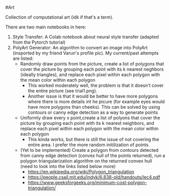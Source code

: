 #Art

Collection of computational art (idk if that's a term).

There are two main notebooks in here:

1. Style Transfer: A Colab notebook about neural style transfer (adapted from the Pytorch tutorial)
2. PolyArt Generator: An algorithm to convert an image into PolyArt (insported by my friend Varun's profile pic). My current/past attempts are listed:
	* Randomly draw points from the picture, create a list of polygons that cover the picture by grouping each point with its k nearest neghbors (ideally triangles), and replace each pixel within each polygon with the mean color within each polygon 
		* This worked moderately well, the problem is that it doesn't cover the entire picture (see trial1.png).
		* Another issue is that it would be better to have more polygons where there is more details int he picure (for example eyes would have more polygons than cheeks). This can be solved by using contours or canny edge detection as a way to generate points
	* Uniformly draw every x point,create a list of polyons that cover the picture by grouping each point with its k nearest neighbors, and replace each pixel within each polygon with the mean color within each polygon 
		* This kinda works, but there is still the issue of not covering the entire area. I prefer the more random initilization of points.
	* (Yet to be implemented) Create a polygon from contours detected from canny edge detection (convex hull of the points returned), run a polygon triangularization algorithm on the returned convex hull (need to look into the links listed below more)
		* https://en.wikipedia.org/wiki/Polygon_triangulation
		* https://people.csail.mit.edu/indyk/6.838-old/handouts/lec4.pdf
		* https://www.geeksforgeeks.org/minimum-cost-polygon-triangulation/


